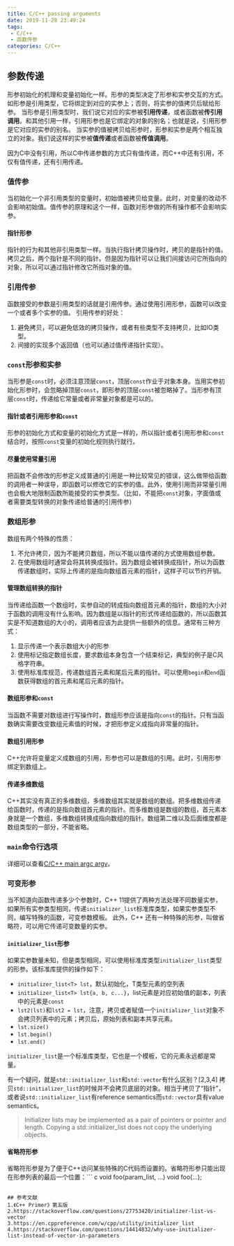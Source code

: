 ```yaml
---
title: C/C++ passing arguments
date: 2019-11-28 23:49:24
tags:
 - C/C++
 - 函数传参
categories: C/C++
---
```


## 参数传递
形参初始化的机理和变量初始化一样。形参的类型决定了形参和实参交互的方式。如形参是引用类型，它将绑定到对应的实参上；否则，将实参的值拷贝后赋给形参。
当形参是引用类型时，我们说它对应的实参被**引用传递**，或者函数被**传引用调用**。和其他引用一样，引用形参也是它绑定的对象的别名；也就是说，引用形参是它对应的实参的别名。
当实参的值被拷贝给形参时，形参和实参是两个相互独立的对象。我们说这样的实参被**值传递**或者函数被**传值调用**。

因为C中没有引用，所以C中传递参数的方式只有值传递，而C++中还有引用，不仅有值传递，还有引用传递。

### 值传参
当初始化一个非引用类型的变量时，初始值被拷贝给变量。此时，对变量的改动不会影响初始值。值传参的原理和这个一样，函数对形参做的所有操作都不会影响实参。

#### 指针形参
指针的行为和其他非引用类型一样。当执行指针拷贝操作时，拷贝的是指针的值。拷贝之后，两个指针是不同的指针。但是因为指针可以让我们间接访问它所指向的对象，所以可以通过指针修改它所指对象的值。

### 引用传参
函数接受的参数是引用类型的话就是引用传参。通过使用引用形参，函数可以改变一个或者多个实参的值。
引用传参的好处：
1. 避免拷贝，可以避免低效的拷贝操作，或者有些类型不支持拷贝，比如IO类型。
2. 间接的实现多个返回值（也可以通过值传递指针实现）。

### `const`形参和实参
当形参是`const`时，必须注意顶层`const`，顶层`const`作业于对象本身。当用实参初始化形参时，会忽略掉顶层`const`，即形参的顶层`const`被忽略掉了。当形参有顶层`const`时，传递给它常量或者非常量对象都是可以的。

#### 指针或者引用形参和`const`
形参的初始化方式和变量的初始化方式是一样的，所以指针或者引用形参和`const`结合时，按照`const`变量的初始化规则执行就行。

#### 尽量使用常量引用
把函数不会修改的形参定义成普通的引用是一种比较常见的错误，这么做带给函数的调用者一种误导，即函数可以修改它的实参的值。此外，使用引用而非常量引用也会极大地限制函数所能接受的实参类型。（比如，不能把`const`对象，字面值或者需要类型转换的对象传递给普通的引用传参）

### 数组形参
数组有两个特殊的性质：
1. 不允许拷贝，因为不能拷贝数组，所以不能以值传递的方式使用数组参数。
2. 在使用数组时通常会将其转换成指针。因为数组会被转换成指针，所以为函数传递数组时，实际上传递的是指向数组首元素的指针，这样子可以节约开销。

#### 管理数组转换的指针
当传递给函数一个数组时，实参自动的转成指向数组首元素的指针，数组的大小对于函数的调用没有什么影响。因为数组是以指针的形式传递给函数的，所以函数其实是不知道数组的大小的，调用者应该为此提供一些额外的信息。通常有三种方式：
1. 显示传递一个表示数组大小的形参
2. 使用标记指定数组长度，要求数组本身包含一个结束标记，典型的例子是C风格字符串。
3. 使用标准库规范，传递数组首元素和尾后元素的指针。可以使用`begin`和`end`函数获得数组的首元素和尾后元素的指针。

#### 数组形参和`const`
当函数不需要对数组进行写操作时，数组形参应该是指向`const`的指针。只有当函数确实需要改变数组元素值的时候，才把形参定义成指向非常量的指针。

#### 数组引用形参
C++允许将变量定义成数组的引用，形参也可以是数组的引用。此时，引用形参绑定到数组上。

#### 传递多维数组
C++其实没有真正的多维数组，多维数组其实就是数组的数组。把多维数组传递给函数时，传递的是指向数组首元素的指针。而多维数组是数组的数组，首元素本身就是一个数组，多维数组转换成指向数组的指针。数组第二维以及后面维度都是数组类型的一部分，不能省略。

### `main`命令行选项
详细可以查看[C/C++ main argc argv]()。


### 可变形参
当不知道向函数传递多少个参数时，C++ 11提供了两种方法处理不同数量实参，如果所有实参类型相同，传递`initializer_list`标准库类型，如果实参类型不同，编写特殊的函数，可变参数模板。
此外，C++ 还有一种特殊的形参，叫做省略符，可以用它传递可变数量的实参。

#### `initializer_list`形参
如果实参数量未知，但是类型相同，可以使用标准库类型`initializer_list`类型的形参。该标准库提供的操作如下：
- `initializer_list<T> lst`，默认初始化，T类型元素的空列表
- `initializer_list<T> lst{a, b, c...}`，list元素是对应初始值的副本，列表中的元素是`const`
- `lst2(lst)`和`lst2 = lst`，注意，拷贝或者赋值一个`initializer_list`对象不会拷贝列表中的元素；拷贝后，原始列表和副本共享元素。
- `lst.size()`
- `lst.begin()`
- `lst.end()`

`initializer_list`是一个标准库类型，它也是一个模板，它的元素永远都是常量。

有一个疑问，就是`std::initializer_list`和`std::vector`有什么区别？[2,3,4]
拷贝`std::initializer_list`的时候并不会拷贝底层的对象。相当于拷贝了“指针”，或者说`std::initializer_list`有reference semantics而`std::vector`具有value semantics。
> Initializer lists may be implemented as a pair of pointers or pointer and length. Copying a std::initializer_list does not copy the underlying objects.

#### 省略符形参
省略符形参是为了便于C++访问某些特殊的C代码而设置的。省略符形参只能出现在形参列表的最后一个位置：``` c
void foo(param_list, ...)
void foo(...);
```

## 参考文献
1.《C++ Primer》第五版
2.https://stackoverflow.com/questions/27753420/initializer-list-vs-vector
3.https://en.cppreference.com/w/cpp/utility/initializer_list
4.https://stackoverflow.com/questions/14414832/why-use-initializer-list-instead-of-vector-in-parameters
